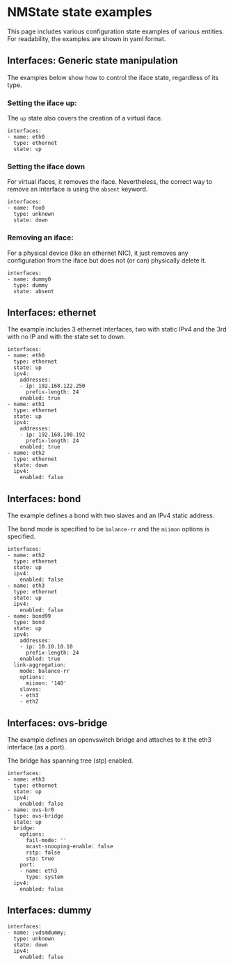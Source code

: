 # NMState state examples
This page includes various configuration state examples of various entities.
For readability, the examples are shown in yaml format.

## Interfaces: Generic state manipulation
The examples below show how to control the iface state, regardless of
its type.

### Setting the iface up:
The `up` state also covers the creation of a virtual iface.
```
interfaces:
- name: eth0
  type: ethernet
  state: up
```

### Setting the iface down
For virtual ifaces, it removes the iface. Nevertheless, the correct way to
remove an interface is using the `absent` keyword.
```
interfaces:
- name: foo0
  type: unknown
  state: down
```

### Removing an iface:
For a physical device (like an ethernet NIC), it just removes any
configuration from the iface but does not (or can) physically delete it.
```
interfaces:
- name: dummy0
  type: dummy
  state: absent
```

## Interfaces: ethernet
The example includes 3 ethernet interfaces, two with static IPv4 and the 3rd
with no IP and with the state set to down.

```
interfaces:
- name: eth0
  type: ethernet
  state: up
  ipv4:
    addresses:
    - ip: 192.168.122.250
      prefix-length: 24
    enabled: true
- name: eth1
  type: ethernet
  state: up
  ipv4:
    addresses:
    - ip: 192.168.100.192
      prefix-length: 24
    enabled: true
- name: eth2
  type: ethernet
  state: down
  ipv4:
    enabled: false
```

## Interfaces: bond
The example defines a bond with two slaves and an IPv4 static address.

The bond mode is specified to be `balance-rr` and the `miimon` options is
specified.

```
interfaces:
- name: eth2
  type: ethernet
  state: up
  ipv4:
    enabled: false
- name: eth3
  type: ethernet
  state: up
  ipv4:
    enabled: false
- name: bond99
  type: bond
  state: up
  ipv4:
    addresses:
    - ip: 10.10.10.10
      prefix-length: 24
    enabled: true
  link-aggregation:
    mode: balance-rr
    options:
      miimon: '140'
    slaves:
    - eth3
    - eth2

```

## Interfaces: ovs-bridge
The example defines an openvswitch bridge and attaches to it the
eth3 interface (as a port).

The bridge has spanning tree (stp) enabled.

```
interfaces:
- name: eth3
  type: ethernet
  state: up
  ipv4:
    enabled: false
- name: ovs-br0
  type: ovs-bridge
  state: up
  bridge:
    options:
      fail-mode: ''
      mcast-snooping-enable: false
      rstp: false
      stp: true
    port:
    - name: eth3
      type: system
  ipv4:
    enabled: false
```

## Interfaces: dummy

```
interfaces:
- name: ;vdsmdummy;
  type: unknown
  state: down
  ipv4:
    enabled: false
```

